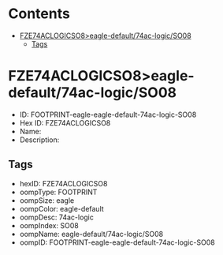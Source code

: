 



Contents
========

* [FZE74ACLOGICSO8>eagle-default/74ac-logic/SO08](#fze74aclogicso8eagle-default74ac-logicso08)
	* [Tags](#tags)

# FZE74ACLOGICSO8>eagle-default/74ac-logic/SO08

- ID: FOOTPRINT-eagle-eagle-default-74ac-logic-SO08
- Hex ID: FZE74ACLOGICSO8
- Name: 
- Description: 

## Tags

- hexID: FZE74ACLOGICSO8
- oompType: FOOTPRINT
- oompSize: eagle
- oompColor: eagle-default
- oompDesc: 74ac-logic
- oompIndex: SO08
- oompName: eagle-default/74ac-logic/SO08
- oompID: FOOTPRINT-eagle-eagle-default-74ac-logic-SO08
